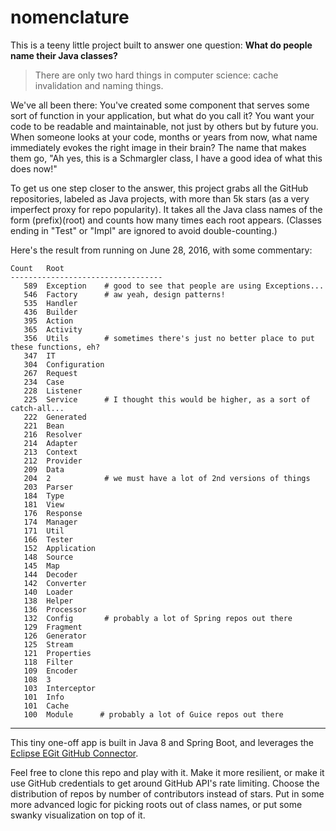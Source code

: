 # nomenclature

This is a teeny little project built to answer one question: **What do people name their Java classes?**

>There are only two hard things in computer science: cache invalidation and naming things.

We've all been there: You've created some component that serves some sort of function in your application, but what do 
you call it?  You want your code to be readable and maintainable, not just by others but by future you.  When someone 
looks at your code, months or years from now, what name immediately evokes the right image in their brain?  The name
that makes them go, "Ah yes, this is a Schmargler class, I have a good idea of what this does now!"

To get us one step closer to the answer, this project grabs all the GitHub repositories, labeled as Java projects, with
more than 5k stars (as a very imperfect proxy for repo popularity).  It takes all the Java class names of the form
(prefix)(root) and counts how many times each root appears.  (Classes ending in "Test" or "Impl" are ignored to avoid
double-counting.)

Here's the result from running on June 28, 2016, with some commentary:

    Count   Root
    ----------------------------------
       589  Exception    # good to see that people are using Exceptions...
       546  Factory      # aw yeah, design patterns!
       535  Handler
       436  Builder
       395  Action
       365  Activity
       356  Utils        # sometimes there's just no better place to put these functions, eh?
       347  IT
       304  Configuration
       267  Request
       234  Case
       228  Listener
       225  Service      # I thought this would be higher, as a sort of catch-all...
       222  Generated
       221  Bean
       216  Resolver
       214  Adapter
       213  Context
       212  Provider
       209  Data
       204  2            # we must have a lot of 2nd versions of things
       203  Parser
       184  Type
       181  View
       176  Response
       174  Manager
       171  Util
       166  Tester
       152  Application
       148  Source
       145  Map
       144  Decoder
       142  Converter
       140  Loader
       138  Helper
       136  Processor
       132  Config       # probably a lot of Spring repos out there
       129  Fragment
       126  Generator
       125  Stream
       121  Properties
       118  Filter
       109  Encoder
       108  3
       103  Interceptor
       101  Info
       101  Cache
       100  Module      # probably a lot of Guice repos out there

----

This tiny one-off app is built in Java 8 and Spring Boot, and leverages
the [Eclipse EGit GitHub Connector](https://github.com/eclipse/egit-github).  

Feel free to clone this repo and play with it.  Make it more resilient, or make it use GitHub credentials to get around
GitHub API's rate limiting.  Choose the distribution of repos by number of contributors instead of stars.  Put in some
more advanced logic for picking roots out of class names, or put some swanky visualization on top of it.

